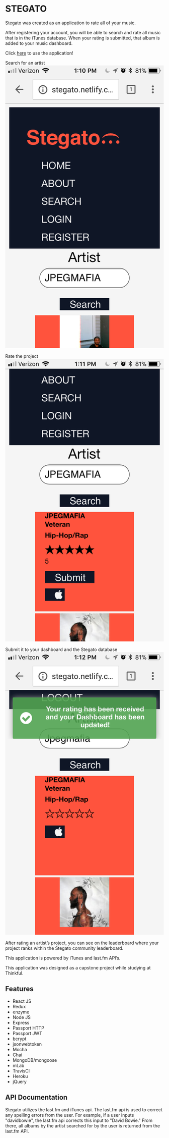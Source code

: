 # STEGATO

Stegato was created as an application to rate all of your music.

After registering your account, you will be able to search and rate all music that is in the iTunes database. When your rating is submitted, that album is added to your music dashboard.

Click [here](http://stegato.netlify.com/) to use the application!

Search for an artist                                        
![Search for an artist](/src/images/IMG_5489.PNG)

Rate the project                                        
![Rate the Project](/src/images/IMG_5490.PNG)

Submit it to your dashboard and the Stegato database
![Submit to Dashboard](/src/images/IMG_5491.PNG)

After rating an artist’s project, you can see on the leaderboard where your project ranks within the Stegato community leaderboard.

This application is powered by iTunes and last.fm API’s.

This application was designed as a capstone project while studying at Thinkful.

## Features
- React JS
- Redux
- enzyme
- Node JS
- Express
- Passport HTTP
- Passport JWT
- bcrypt
- jsonwebtoken
- Mocha
- Chai
- MongoDB/mongoose
- mLab
- TravisCI
- Heroku
- jQuery

## API Documentation

Stegato utilizes the last.fm and iTunes api. The last.fm api is used to correct any spelling errors from the user. For example, if a user inputs "davidbowie", the last.fm api corrects this input to "David Bowie." From there, all albums by the artist searched for by the user is returned from the last.fm API.